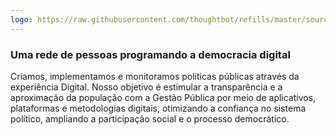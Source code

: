 ```yaml
---
logo: https://raw.githubusercontent.com/thoughtbot/refills/master/source/images/placeholder_logo_1.png
---
```


### Uma rede de pessoas programando a democracia digital

Criamos, implementamos e monitoramos políticas públicas através da experiência Digital. Nosso objetivo é estimular a transparência e a aproximação da população com a Gestão Pública por meio de aplicativos, plataformas e metodologias digitais, otimizando a confiança no sistema político, ampliando a participação social e o processo democrático.
